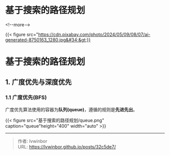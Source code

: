 # 基于搜索的路径规划


&lt;!--more--&gt;

{{&lt; figure src=&#34;https://cdn.pixabay.com/photo/2024/05/09/08/07/ai-generated-8750163_1280.jpg&#34;&gt;}}

# 基于搜索的路径规划

## 1. 广度优先与深度优先

### 1.1 广度优先(BFS)

广度优先算法使用的容器为**队列(queue)**，遵循的规则是**先进先出**。

{{&lt; figure src=&#34;基于搜索的路径规划/queue.png&#34; caption=&#34;queue&#34;height=&#34;400&#34; width=&#34;auto&#34; &gt;}}


          

---

> 作者: lvwinbor  
> URL: https://lvwinbor.github.io/posts/32c5de7/  

